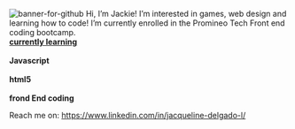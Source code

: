 <a><img src='https://i.postimg.cc/6pgLL7dm/banner-for-github.jpg' border='0' alt='banner-for-github'/></a>
Hi, I’m Jackie! I’m interested in games, web design and learning how to code!
I’m currently enrolled in the Promineo Tech Front end coding bootcamp. 
<br><b><u>currently learning</u></b></br>
<br><b>Javascript</b></br>
<br><b>html5</b></br>
<br><b>frond End coding</b></br>

Reach me on: https://www.linkedin.com/in/jacqueline-delgado-l/

